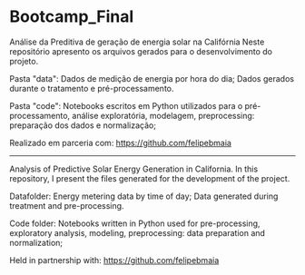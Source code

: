# Bootcamp_Final

Análise da Preditiva de geração de energia solar na Califórnia
Neste repositório apresento os arquivos gerados para o desenvolvimento do projeto.

Pasta "data": Dados de medição de energia por hora do dia;
Dados gerados durante o tratamento e pré-processamento.

Pasta "code":
Notebooks escritos em Python utilizados para o pré-processamento, análise exploratória, modelagem, preprocessing: preparação dos dados e normalização;

Realizado em parceria com:
https://github.com/felipebmaia

_________________________________________________________________________________________________________________________________________________________

Analysis of Predictive Solar Energy Generation in California. In this repository, I present the files generated for the development of the project.

Datafolder: Energy metering data by time of day; Data generated during treatment and pre-processing.

Code folder: Notebooks written in Python used for pre-processing, exploratory analysis, modeling, preprocessing: data preparation and normalization;

Held in partnership with: https://github.com/felipebmaia
